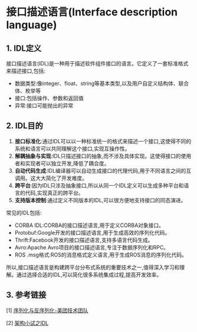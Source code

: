 # 接口描述语言(Interface description language)

## 1. IDL定义

接口描述语言(IDL)是一种用于描述软件组件接口的语言。它定义了一套标准格式来描述接口,包括:

  - 数据类型:像integer、float、string等基本类型,以及用户自定义结构体、联合体、枚举等
  - 接口:包括操作、参数和返回值
  - 异常:接口可能抛出的异常

## 2. IDL目的

1. **接口标准化**:通过IDL可以以一种标准统一的格式来描述一个接口,这使得不同的系统和语言可以共同理解这个接口,实现互操作性。
2. **解耦抽象与实现**:IDL只描述接口的抽象,而不涉及具体实现。这使得接口的使用者和实现者可以独立开发,降低了耦合度。
3. **自动代码生成**:IDL编译器可以自动生成接口的代理代码,用于不同语言之间的互调用。这大大简化了开发难度。
4. **跨平台**:因为IDL只涉及抽象接口,所以从同一个IDL定义可以生成多种平台和语言的代码,实现真正的跨平台。
5. **支持版本控制**:通过定义不同版本的IDL,可以很方便地支持接口的同态演进。

常见的IDL包括:
- CORBA IDL:CORBA的接口描述语言,用于定义CORBA对象接口。
- Protobuf:Google开发的接口描述语言,用于生成高效的序列化代码。
- Thrift:Facebook开发的接口描述语言,支持多语言代码生成。
- Avro:Apache Avro项目的接口描述语言,专注于数据序列化和RPC。
- ROS .msg格式:ROS的消息格式定义语言,用于生成ROS消息的序列化代码。

所以,接口描述语言是构建跨平台分布式系统的重要技术之一,值得深入学习和理解。通过选择合适的IDL,可以简化很多系统集成过程,提高开发效率。

## 3. 参考链接

[1] [序列化与反序列化-美团技术团队](https://tech.meituan.com/2015/02/26/serialization-vs-deserialization.html)

[2] [架构小试之IDL](https://www.miaoerduo.com/2021/11/16/arch-idl/)
